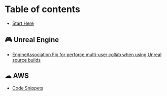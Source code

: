 # Table of contents

* [Start Here](README.md)

## 🎮 Unreal Engine

* [EngineAssociation Fix for perforce multi-user collab when using Unreal source builds](unreal-engine/engineassociation-fix-for-perforce-multi-user-collab-when-using-unreal-source-builds.md)

## ☁ AWS

* [Code Snippets](aws/code-snippets.md)
